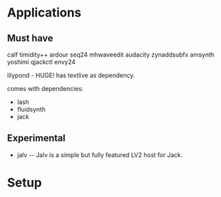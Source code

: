 # Applications

## Must have

calf timidity++ ardour seq24 mhwaveedit audacity zynaddsubfx amsynth yoshimi qjackctl envy24

lilypond - HUGE! has textlive as dependency.


comes with dependencies:
* lash
* fluidsynth
* jack

## Experimental
* jalv -- Jalv is a simple but fully featured LV2 host for Jack.

# Setup
